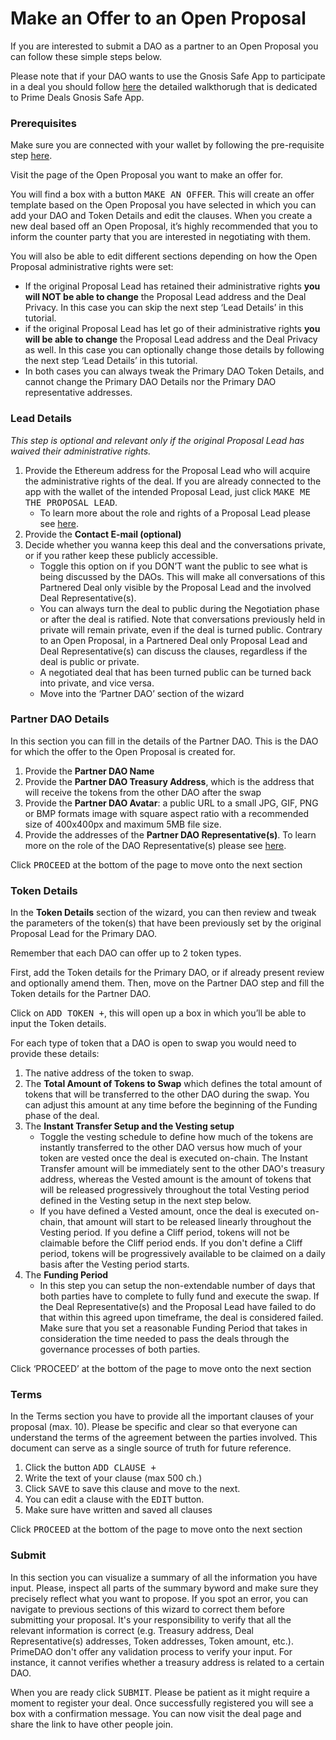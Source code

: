 # Make an Offer to an Open Proposal

If you are interested to submit a DAO as a partner to an Open Proposal you can follow these simple steps below.

Please note that if your DAO wants to use the Gnosis Safe App to participate in a deal you should follow <a href="/documentation/USEDEALSWITHGNOSISSAFE">here</a> the detailed walkthorugh that is dedicated to Prime Deals Gnosis Safe App.

### Prerequisites

Make sure you are connected with your wallet by following the pre-requisite step <a href="/documentation/INITIATEADEAL">here</a>.

Visit the page of the Open Proposal you want to make an offer for.

You will find a box with a button <kbd>MAKE AN OFFER</kbd>.  This will create an offer template based on the Open Proposal you have selected in which you can add your DAO and Token Details and edit the clauses. When you create a new deal based off an Open Proposal, it’s highly recommended that you to inform the counter party that you are interested in negotiating with them.

You will also be able to edit different sections depending on how the Open Proposal administrative rights were set:

- If the original Proposal Lead has retained their administrative rights **you will NOT be able to change** the Proposal Lead address and the Deal Privacy. In this case you can skip the next step ‘Lead Details’ in this tutorial.
- if the original Proposal Lead has let go of their administrative rights **you will be able to change** the Proposal Lead address and the Deal Privacy as well. In this case you can optionally change those details by following the next step ‘Lead Details’ in this tutorial.
- In both cases you can always tweak the Primary DAO Token Details, and cannot change the Primary DAO Details nor the Primary DAO representative addresses.

### Lead Details

*This step is optional and relevant only if the original Proposal Lead has waived their administrative rights.*

1. Provide the Ethereum address for the Proposal Lead who will acquire the administrative rights of the deal. If you are already connected to the app with the wallet of the intended Proposal Lead, just click <kbd>MAKE ME THE PROPOSAL LEAD</kbd>. 
    - To learn more about the role and rights of a Proposal Lead please see <a href="/documentation/TokenSwapFAQ/#what-a-proposal-lead-can-and-cannot-do">here</a>.
2. Provide the **Contact E-mail (optional)**
3. Decide whether you wanna keep this deal and the conversations private, or if you rather keep these publicly accessible.
    - Toggle this option on if you DON’T want the public to see what is being discussed by the DAOs. This will make all conversations of this Partnered Deal only visible by the Proposal Lead and the involved Deal Representative(s).
    - You can always turn the deal to public during the Negotiation phase or after the deal is ratified. Note that conversations previously held in private will remain private, even if the deal is turned public. Contrary to an Open Proposal, in a Partnered Deal only Proposal Lead and Deal Representative(s) can discuss the clauses, regardless if the deal is public or private.
    - A negotiated deal that has been turned public can be turned back into private, and vice versa.
    - Move into the ‘Partner DAO’ section of the wizard

### Partner DAO Details

In this section you can fill in the details of the Partner DAO. This is the DAO for which the offer to the Open Proposal is created for.

1. Provide the **Partner DAO Name**
2. Provide the **Partner DAO Treasury Address**, which is the address that will receive the tokens from the other DAO after the swap
3. Provide the **Partner DAO Avatar**: a public URL to a small JPG, GIF, PNG or BMP formats image with square aspect ratio with a recommended size of 400x400px and maximum 5MB file size.
4. Provide the addresses of the **Partner DAO Representative(s)**. To learn more on the role of the DAO Representative(s) please see <a href="/documentation/TokenSwapFAQ/#what-deal-representatives-can-and-cannot-do">here</a>. 

Click <kbd>PROCEED</kbd> at the bottom of the page to move onto the next section

### Token Details

In the **Token Details** section of the wizard, you can then review and tweak the parameters of the token(s) that have been previously set by the original Proposal Lead for the Primary DAO. 

Remember that each DAO can offer up to 2 token types.

First, add the Token details for the Primary DAO, or if already present review and optionally amend them. Then, move on the Partner DAO step and fill the Token details for the Partner DAO. 

Click on <kbd>ADD TOKEN +</kbd>, this will open up a box in which you’ll be able to input the Token details.

For each type of token that a DAO is open to swap you would need to provide these details:

1. The native address of the token to swap.
2. The **Total Amount of Tokens to Swap** which defines the total amount of tokens that will be transferred to the other DAO during the swap. You can adjust this amount at any time before the beginning of the Funding phase of the deal.
3. The **Instant Transfer Setup and the Vesting setup**
    - Toggle the vesting schedule to define how much of the tokens are instantly transferred to the other DAO versus how much of your token are vested once the deal is executed on-chain. The Instant Transfer amount will be immediately sent to the other DAO's treasury address, whereas the Vested amount is the amount of tokens that will be released progressively throughout the total Vesting period defined in the Vesting setup in the next step below.
    - If you have defined a Vested amount, once the deal is executed on-chain, that amount will start to be released linearly throughout the Vesting period. If you define a Cliff period, tokens will not be claimable before the Cliff period ends. If you don't define a Cliff period, tokens will be progressively available to be claimed on a daily basis after the Vesting period starts.
4. The **Funding Period**
    - In this step you can setup the non-extendable number of days that both parties have to complete to fully fund and execute the swap. If the Deal Representative(s) and the Proposal Lead have failed to do that within this agreed upon timeframe, the deal is considered failed. Make sure that you set a reasonable Funding Period that takes in consideration the time needed to pass the deals through the governance processes of both parties.

Click ‘PROCEED’ at the bottom of the page to move onto the next section

### Terms

In the Terms section you have to provide all the important clauses of your proposal (max. 10). Please be specific and clear so that everyone can understand the terms of the agreement between the parties involved. This document can serve as a single source of truth for future reference.

1. Click the button <kbd>ADD CLAUSE +</kbd>
2. Write the text of your clause (max 500 ch.)
3. Click <kbd>SAVE</kbd> to save this clause and move to the next.
4. You can edit a clause with the <kbd>EDIT</kbd> button.
5. Make sure have written and saved all clauses

Click <kbd>PROCEED</kbd> at the bottom of the page to move onto the next section

### Submit

In this section you can visualize a summary of all the information you have input. Please, inspect all parts of the summary byword and make sure they precisely reflect what you want to propose. If you spot an error, you can navigate to previous sections of this wizard to correct them before submitting your proposal. It's your responsibility to verify that all the relevant information is correct (e.g. Treasury address, Deal Representative(s) addresses, Token addresses, Token amount, etc.). PrimeDAO don't offer any validation process to verify your input. For instance, it cannot verifies whether a treasury address is related to a certain DAO. 

When you are ready click <kbd>SUBMIT</kbd>. Please be patient as it might require a moment to register your deal. Once successfully registered you will see a box with a confirmation message. You can now visit the deal page and share the link to have other people join.